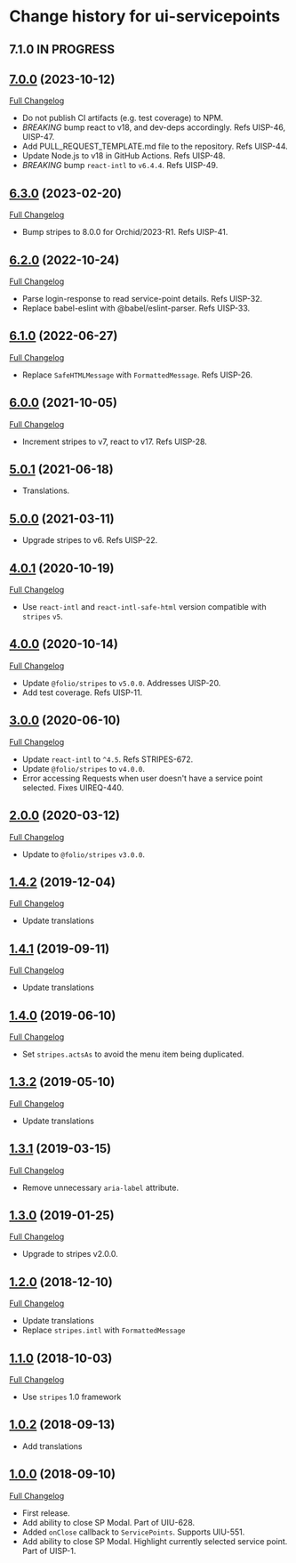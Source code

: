 # Change history for ui-servicepoints

## 7.1.0 IN PROGRESS

## [7.0.0](https://github.com/folio-org/ui-servicepoints/tree/v7.0.0) (2023-10-12)
[Full Changelog](https://github.com/folio-org/ui-servicepoints/compare/v6.3.0...v7.0.0)

* Do not publish CI artifacts (e.g. test coverage) to NPM.
* *BREAKING* bump react to v18, and dev-deps accordingly. Refs UISP-46, UISP-47.
* Add PULL_REQUEST_TEMPLATE.md file to the repository. Refs UISP-44.
* Update Node.js to v18 in GitHub Actions. Refs UISP-48.
* *BREAKING* bump `react-intl` to `v6.4.4`. Refs UISP-49.

## [6.3.0](https://github.com/folio-org/ui-servicepoints/tree/v6.3.0) (2023-02-20)
[Full Changelog](https://github.com/folio-org/ui-servicepoints/compare/v6.2.0...v6.3.0)

* Bump stripes to 8.0.0 for Orchid/2023-R1. Refs UISP-41.

## [6.2.0](https://github.com/folio-org/ui-servicepoints/tree/v6.2.0) (2022-10-24)
[Full Changelog](https://github.com/folio-org/ui-servicepoints/compare/v6.1.0...v6.2.0)

* Parse login-response to read service-point details. Refs UISP-32.
* Replace babel-eslint with @babel/eslint-parser. Refs UISP-33.

## [6.1.0](https://github.com/folio-org/ui-servicepoints/tree/v6.1.0) (2022-06-27)
[Full Changelog](https://github.com/folio-org/ui-servicepoints/compare/v6.0.0...v6.1.0)

* Replace `SafeHTMLMessage` with `FormattedMessage`. Refs UISP-26.

## [6.0.0](https://github.com/folio-org/ui-servicepoints/tree/v6.0.0) (2021-10-05)
[Full Changelog](https://github.com/folio-org/ui-servicepoints/compare/v5.0.1...v6.0.0)

* Increment stripes to v7, react to v17. Refs UISP-28.

## [5.0.1](https://github.com/folio-org/ui-servicepoints/tree/v5.0.1) (2021-06-18)

* Translations.

## [5.0.0](https://github.com/folio-org/ui-servicepoints/tree/v5.0.0) (2021-03-11)

* Upgrade stripes to v6. Refs UISP-22.

## [4.0.1](https://github.com/folio-org/ui-servicepoints/tree/v4.0.1) (2020-10-19)
[Full Changelog](https://github.com/folio-org/ui-servicepoints/compare/v4.0.0...v4.0.1)

* Use `react-intl` and `react-intl-safe-html` version compatible with `stripes` `v5`.

## [4.0.0](https://github.com/folio-org/ui-servicepoints/tree/v4.0.0) (2020-10-14)
[Full Changelog](https://github.com/folio-org/ui-servicepoints/compare/v3.0.0...v4.0.0)

* Update `@folio/stripes` to `v5.0.0`. Addresses UISP-20.
* Add test coverage. Refs UISP-11.

## [3.0.0](https://github.com/folio-org/ui-servicepoints/tree/v3.0.0) (2020-06-10)
[Full Changelog](https://github.com/folio-org/ui-servicepoints/compare/v2.0.0...v3.0.0)

* Update `react-intl` to `^4.5`. Refs STRIPES-672.
* Update `@folio/stripes` to `v4.0.0`.
* Error accessing Requests when user doesn't have a service point selected.  Fixes UIREQ-440.

## [2.0.0](https://github.com/folio-org/ui-servicepoints/tree/v2.0.0) (2020-03-12)
[Full Changelog](https://github.com/folio-org/ui-servicepoints/compare/v1.4.2...v2.0.0)

* Update to `@folio/stripes` `v3.0.0`.

## [1.4.2](https://github.com/folio-org/ui-servicepoints/tree/v1.4.2) (2019-12-04)
[Full Changelog](https://github.com/folio-org/ui-servicepoints/compare/v1.4.1...v1.4.2)

* Update translations

## [1.4.1](https://github.com/folio-org/ui-servicepoints/tree/v1.4.1) (2019-09-11)
[Full Changelog](https://github.com/folio-org/ui-servicepoints/compare/v1.4.0...v1.4.1)

* Update translations

## [1.4.0](https://github.com/folio-org/ui-servicepoints/tree/v1.4.0) (2019-06-10)
[Full Changelog](https://github.com/folio-org/ui-servicepoints/compare/v1.3.2...v1.4.0)

* Set `stripes.actsAs` to avoid the menu item being duplicated.

## [1.3.2](https://github.com/folio-org/ui-servicepoints/tree/v1.3.2) (2019-05-10)
[Full Changelog](https://github.com/folio-org/ui-servicepoints/compare/v1.3.1...v1.3.2)

* Update translations

## [1.3.1](https://github.com/folio-org/ui-servicepoints/tree/v1.3.1) (2019-03-15)
[Full Changelog](https://github.com/folio-org/ui-servicepoints/compare/v1.3.0...v1.3.1)

* Remove unnecessary `aria-label` attribute.

## [1.3.0](https://github.com/folio-org/ui-servicepoints/tree/v1.3.0) (2019-01-25)
[Full Changelog](https://github.com/folio-org/ui-servicepoints/compare/v1.2.0...v1.3.0)

* Upgrade to stripes v2.0.0.

## [1.2.0](https://github.com/folio-org/ui-servicepoints/tree/v1.2.0) (2018-12-10)
[Full Changelog](https://github.com/folio-org/ui-servicepoints/compare/v1.1.0...v1.2.0)

* Update translations
* Replace `stripes.intl` with `FormattedMessage`

## [1.1.0](https://github.com/folio-org/ui-servicepoints/tree/v1.1.0) (2018-10-03)
[Full Changelog](https://github.com/folio-org/ui-servicepoints/compare/v1.0.0...v1.1.0)

* Use `stripes` 1.0 framework

## [1.0.2](https://github.com/folio-org/ui-servicepoints/tree/v1.0.2) (2018-09-13)

* Add translations

## [1.0.0](https://github.com/folio-org/ui-servicepoints/tree/v1.0.0) (2018-09-10)
[Full Changelog](https://github.com/folio-org/ui-servicepoints/compare/v1.0.0...v1.0.0)

* First release.
* Add ability to close SP Modal. Part of UIU-628.
* Added `onClose` callback to `ServicePoints`. Supports UIU-551.
* Add ability to close SP Modal. Highlight currently selected service point. Part of UISP-1.
